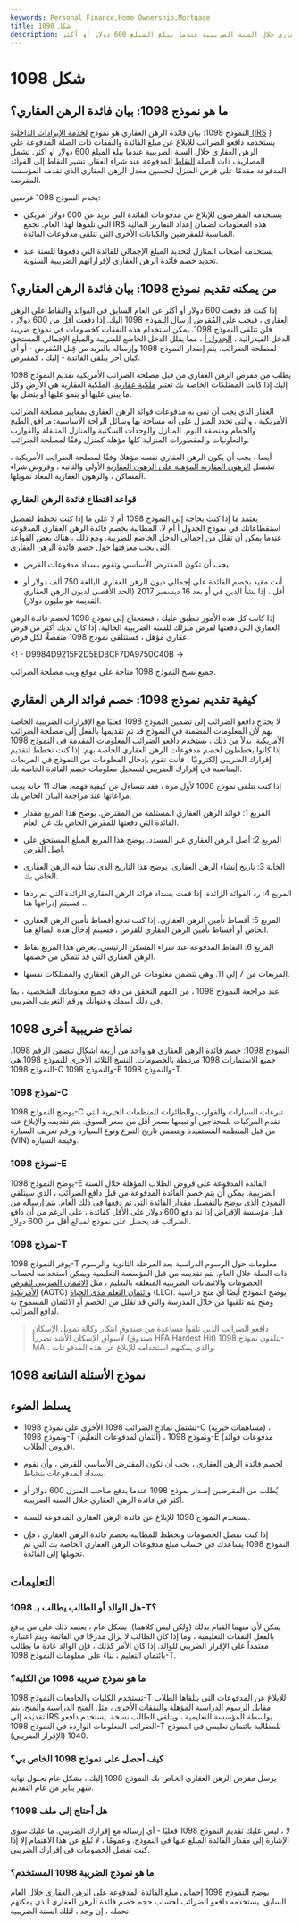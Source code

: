 ```yaml
---
keywords: Personal Finance,Home Ownership,Mortgage
title: شكل 1098
description: النموذج 1098 هو نموذج مصلحة الضرائب يستخدمه دافعو الضرائب للإبلاغ عن مبلغ الفائدة والنفقات ذات الصلة المدفوعة على الرهن العقاري خلال السنة الضريبية عندما يبلغ المبلغ 600 دولار أو أكثر.
---
```


# شكل 1098
## ما هو نموذج 1098: بيان فائدة الرهن العقاري؟

النموذج 1098: بيان فائدة الرهن العقاري هو نموذج [لخدمة الإيرادات الداخلية (IRS](/irs) ) يستخدمه دافعو الضرائب للإبلاغ عن مبلغ الفائدة والنفقات ذات الصلة المدفوعة على الرهن العقاري خلال السنة الضريبية عندما يبلغ المبلغ 600 دولار أو أكثر. تشمل المصاريف ذات الصلة [النقاط](/points) المدفوعة عند شراء العقار. تشير النقاط إلى الفوائد المدفوعة مقدمًا على قرض المنزل لتحسين معدل الرهن العقاري الذي تقدمه المؤسسة المقرضة.

يخدم النموذج 1098 غرضين:

- يستخدمه المقرضون للإبلاغ عن مدفوعات الفائدة التي تزيد عن 600 دولار أمريكي التي تلقوها لهذا العام. تجمع IRS هذه المعلومات لضمان إعداد التقارير المالية المناسبة للمقرضين والكيانات الأخرى التي تتلقى مدفوعات الفائدة.

- يستخدمه أصحاب المنازل لتحديد المبلغ الإجمالي للفائدة التي دفعوها للسنة عند تحديد خصم فائدة الرهن العقاري لإقراراتهم الضريبية السنوية.

## من يمكنه تقديم نموذج 1098: بيان فائدة الرهن العقاري؟

إذا كنت قد دفعت 600 دولار أو أكثر عن العام السابق في الفوائد والنقاط على الرهن العقاري ، فيجب على المُقرض إرسال النموذج 1098 إليك. إذا دفعت أقل من 600 دولار ، فلن تتلقى النموذج 1098. يمكن استخدام هذه النفقات كخصومات في نموذج ضريبة الدخل الفيدرالية ، [الجدول أ](/schedulea) ، مما يقلل الدخل الخاضع للضريبة والمبلغ الإجمالي المستحق لمصلحة الضرائب. يتم إصدار النموذج 1098 وإرساله بالبريد من قِبل المُقرض - أو أي كيان آخر يتلقى الفائدة - إليك ، كمقترض.

يطلب من مقرض الرهن العقاري من قبل مصلحة الضرائب الأمريكية تقديم النموذج 1098 إليك إذا كانت الممتلكات الخاصة بك تعتبر [ملكية عقارية](/real-property). الملكية العقارية هي الأرض وكل ما يبنى عليها أو ينمو عليها أو يتصل بها.

العقار الذي يجب أن تفي به مدفوعات فوائد الرهن العقاري بمعايير مصلحة الضرائب الأمريكية ، والتي تحدد المنزل على أنه مساحة بها وسائل الراحة الأساسية: مرافق الطبخ والحمام ومنطقة النوم. المنازل والوحدات السكنية والمنازل المتنقلة والقوارب والتعاونيات والمقطورات المنزلية كلها مؤهلة كمنزل وفقًا لمصلحة الضرائب.

أيضا ، يجب أن يكون الرهن العقاري نفسه مؤهلا. وفقًا لمصلحة الضرائب الأمريكية ، تشتمل [الرهون العقارية المؤهلة على الرهون العقارية](/qualified-mortgage) الأولى والثانية ، وقروض شراء المساكن ، والرهون العقارية المعاد تمويلها.

### قواعد اقتطاع فائدة الرهن العقاري

يعتمد ما إذا كنت بحاجة إلى النموذج 1098 أم لا على ما إذا كنت تخطط لتفصيل استقطاعاتك في نموذج الجدول أ أم لا. المطالبة بخصم فائدة الرهن العقاري المدفوعة عندما يمكن أن تقلل من إجمالي الدخل الخاضع للضريبة. ومع ذلك ، هناك بعض القواعد التي يجب معرفتها حول خصم فائدة الرهن العقاري.

- يجب أن تكون المقترض الأساسي وتقوم بسداد مدفوعات القرض.

- أنت مقيد بخصم الفائدة على إجمالي ديون الرهن العقاري البالغة 750 ألف دولار أو أقل ، إذا نشأ الدين في أو بعد 16 ديسمبر 2017 (الحد الأقصى لديون الرهن العقاري القديمة هو مليون دولار).

إذا كانت كل هذه الأمور تنطبق عليك ، فستحتاج إلى نموذج 1098 لخصم فائدة الرهن العقاري التي دفعتها لقرض منزلك للسنة الضريبية الحالية. إذا كان لديك أكثر من قرض عقاري مؤهل ، فستتلقى نموذج 1098 منفصلًا لكل قرض.

<! - D9984D9215F2D5EDBCF7DA9750C40B ->

جميع نسخ النموذج 1098 متاحة على موقع ويب مصلحة الضرائب.

## كيفية تقديم نموذج 1098: خصم فوائد الرهن العقاري

لا يحتاج دافعو الضرائب إلى تضمين النموذج 1098 فعليًا مع الإقرارات الضريبية الخاصة بهم لأن المعلومات المضمنة في النموذج قد تم تقديمها بالفعل إلى مصلحة الضرائب الأمريكية. بدلاً من ذلك ، يستخدم دافعو الضرائب المعلومات المقدمة في النموذج 1098 إذا كانوا يخططون لخصم مدفوعات الرهن العقاري الخاصة بهم. إذا كنت تخطط لتقديم إقرارك الضريبي إلكترونيًا ، فأنت تقوم بإدخال المعلومات من النموذج في المربعات المناسبة في إقرارك الضريبي لتسجيل معلومات خصم الفائدة الخاصة بك.

إذا كنت تتلقى نموذج 1098 لأول مرة ، فقد تتساءل عن كيفية فهمه. هناك 11 خانة يجب مراعاتها عند مراجعة البيان الخاص بك.

- المربع 1: فوائد الرهن العقاري المستلمة من المقترض. يوضح هذا المربع مقدار الفائدة التي دفعتها للمقرض الخاص بك عن العام.

- المربع 2: أصل الرهن العقاري غير المسدد. يوضح هذا المربع المبلغ المستحق على أصل القرض.

- الخانة 3: تاريخ إنشاء الرهن العقاري. يوضح هذا التاريخ الذي نشأ فيه الرهن العقاري الخاص بك.

- المربع 4: رد الفوائد الزائدة. إذا قمت بسداد فوائد الرهن العقاري الزائدة التي تم ردها ، فسيتم إدراجها هنا.

- المربع 5: أقساط تأمين الرهن العقاري. إذا كنت تدفع أقساط تأمين الرهن العقاري الخاص أو أقساط تأمين الرهن العقاري للقرض ، فسيتم إدخال هذه المبالغ هنا.

- المربع 6: النقاط المدفوعة عند شراء المسكن الرئيسي. يعرض هذا المربع نقاط الرهن العقاري التي قد تتمكن من خصمها.

- المربعات من 7 إلى 11. وهي تتضمن معلومات عن الرهن العقاري والممتلكات نفسها.

عند مراجعة النموذج 1098 ، من المهم التحقق من دقة جميع معلوماتك الشخصية ، بما في ذلك اسمك وعنوانك ورقم التعريف الضريبي.

## نماذج ضريبية أخرى 1098

النموذج 1098: خصم فائدة الرهن العقاري هو واحد من أربعة أشكال تتضمن الرقم 1098. جميع الاستمارات 1098 مرتبطة بالخصومات. النسخ الثلاثة الأخرى للنموذج 1098 هي النموذج 1098-C والنموذج 1098-E والنموذج 1098-T.

### نموذج 1098-C

يوضح النموذج 1098-C تبرعات السيارات والقوارب والطائرات للمنظمات الخيرية التي تقدم المركبات للمحتاجين أو تبيعها بسعر أقل من سعر السوق. يتم تقديمه والإبلاغ عنه من قبل المنظمة المستفيدة ويتضمن تاريخ التبرع ونوع السيارة ورقم تعريف السيارة (VIN) وقيمة السيارة.

### نموذج 1098-E

يوضح النموذج 1098-E الفائدة المدفوعة على قروض الطلاب المؤهلة خلال السنة الضريبية. يمكن أن يتم خصم الفائدة المدفوعة من قبل دافع الضرائب ، الذي سيتلقى النموذج الذي يوضح بالتفصيل مقدار الفائدة التي تم دفعها في ذلك العام. يتم إرساله من قبل مؤسسة الإقراض إذا تم دفع 600 دولار على الأقل كفائدة ، على الرغم من أن دافع الضرائب قد يحصل على نموذج لمبالغ أقل من 600 دولار.

### نموذج 1098-T

يوفر النموذج 1098-T معلومات حول الرسوم الدراسية بعد المرحلة الثانوية والرسوم ذات الصلة خلال العام. يتم تقديمه من قبل المؤسسة التعليمية ويمكن استخدامه لحساب الخصومات والائتمانات الضريبية المتعلقة بالتعليم ، مثل [الائتمان الضريبي للفرص الأمريكية](/american-opportunity-tax-credit) (AOTC) [وائتمان التعلم مدى الحياة](/lifelearningcredit) (LLC). يوضح النموذج أيضًا أي منح دراسية ومنح يتم تلقيها من خلال المدرسة والتي قد تقلل من الخصم أو الائتمان المسموح به لدافع الضرائب.

> دافعو الضرائب الذين تلقوا مساعدة من صندوق ابتكار وكالة تمويل الإسكان لأسواق الإسكان الأشد تضرراً (صندوق HFA Hardest Hit) يتلقون نموذج 1098-MA ، والذي يمكنهم استخدامه للإبلاغ عن هذه المدفوعات.

>

## 1098 نموذج الأسئلة الشائعة

## يسلط الضوء

- تشتمل نماذج الضرائب 1098 الأخرى على نموذج 1098-C (مساهمات خيرية) ، ونموذج 1098-T (ائتمان لمدفوعات التعليم) ، ونموذج 1098-E (مدفوعات فوائد قروض الطلاب).

- لخصم فائدة الرهن العقاري ، يجب أن تكون المقترض الأساسي للقرض ، وأن تقوم بسداد المدفوعات بنشاط.

- يُطلب من المقرضين إصدار نموذج 1098 عندما يدفع صاحب المنزل 600 دولار أو أكثر في فائدة الرهن العقاري خلال السنة الضريبية.

- يستخدم النموذج 1098 للإبلاغ عن فائدة الرهن العقاري المدفوعة للسنة.

- إذا كنت تفصل الخصومات وتخطط للمطالبة بخصم فائدة الرهن العقاري ، فإن النموذج 1098 يساعدك في حساب مبلغ مدفوعات الرهن العقاري الخاصة بك التي تم تحويلها إلى الفائدة.

## التعليمات

### هل الوالد أو الطالب يطالب بـ 1098-T؟

يمكن لأي منهما القيام بذلك (ولكن ليس كلاهما). بشكل عام ، يعتمد ذلك على من يدفع بالفعل النفقات التعليمية ، وما إذا كان الطالب لا يزال مدرجًا في القائمة ويتم اعتباره معتمداً على الإقرار الضريبي للوالد. إذا كان الأمر كذلك ، فإن الوالد عادة ما يطالب بائتمان التعليم ، بناءً على معلومات النموذج 1098-T.

### ما هو نموذج ضريبة 1098 من الكلية؟

تستخدم الكليات والجامعات النموذج 1098-T للإبلاغ عن المدفوعات التي يتلقاها الطلاب مقابل الرسوم الدراسية المؤهلة والنفقات الأخرى ، مثل المنح الدراسية والمنح. يتم تقديمه إلى IRS بواسطة المؤسسة التعليمية ، ويتلقى الطالب نسخة. يستخدم دافعو الضرائب المعلومات الواردة في النموذج 1098-T للمطالبة بائتمان تعليمي في النموذج 1040 (الإقرار الضريبي).

### كيف أحصل على نموذج 1098 الخاص بي؟

يرسل مقرض الرهن العقاري الخاص بك النموذج 1098 إليك ، بشكل عام بحلول نهاية شهر يناير من عام التقديم.

### هل أحتاج إلى ملف 1098؟

لا ، ليس عليك تقديم النموذج 1098 فعليًا - أي إرساله مع إقرارك الضريبي. ما عليك سوى الإشارة إلى مقدار الفائدة المبلغ عنها في النموذج. وعمومًا ، لا تُبلغ عن هذا الاهتمام إلا إذا كنت تفصل الخصومات في إقرارك الضريبي.

### ما هو نموذج الضريبة 1098 المستخدم؟

يوضح النموذج 1098 إجمالي مبلغ الفائدة المدفوعة على الرهن العقاري خلال العام السابق. يستخدمه دافعو الضرائب لحساب حجم خصم فائدة الرهن العقاري الذي يمكنهم تحمله ، إن وجد ، لتلك السنة الضريبية.

